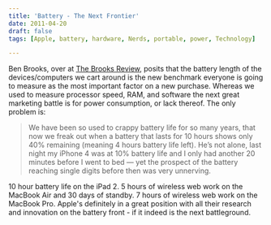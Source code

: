 ```yaml
---
title: 'Battery - The Next Frontier'
date: 2011-04-20
draft: false
tags: [Apple, battery, hardware, Nerds, portable, power, Technology]

---
```


Ben Brooks, over at [The Brooks Review](http://brooksreview.net/2011/04/bullet-point/), posits that the battery length of the devices/computers we cart around is the new benchmark everyone is going to measure as the most important factor on a new purchase. Whereas we used to measure processor speed, RAM, and software the next great marketing battle is for power consumption, or lack thereof. The only problem is:

> We have been so used to crappy battery life for so many years, that now we freak out when a battery that lasts for 10 hours shows only 40% remaining (meaning 4 hours battery life left). He’s not alone, last night my iPhone 4 was at 10% battery life and I only had another 20 minutes before I went to bed — yet the prospect of the battery reaching single digits before then was very unnerving.

10 hour battery life on the iPad 2. 5 hours of wireless web work on the MacBook Air and 30 days of standby. 7 hours of wireless web work on the MacBook Pro. Apple's definitely in a great position with all their research and innovation on the battery front - if it indeed is the next battleground.